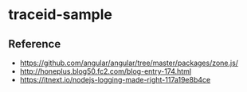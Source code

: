 # traceid-sample


## Reference

- https://github.com/angular/angular/tree/master/packages/zone.js/
- http://honeplus.blog50.fc2.com/blog-entry-174.html
- https://itnext.io/nodejs-logging-made-right-117a19e8b4ce